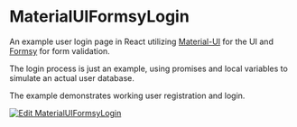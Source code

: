 # MaterialUIFormsyLogin

An example user login page in React utilizing [Material-UI](https://github.com/mui-org/material-ui) for the UI and [Formsy](https://github.com/formsy/formsy-react) for form validation.

The login process is just an example, using promises and local variables to simulate an actual user database.

The example demonstrates working user registration and login.

[![Edit MaterialUIFormsyLogin](https://codesandbox.io/static/img/play-codesandbox.svg)](https://codesandbox.io/s/github/Josh-McFarlin/MaterialUIFormsyLogin)